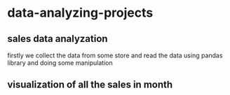 # data-analyzing-projects
## sales data analyzation
firstly we collect the data from some store and read the data using pandas library and doing some manipulation
## visualization of all the sales in month
